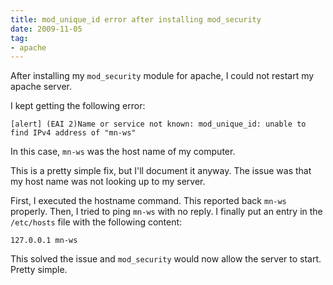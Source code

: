 ```yaml
---
title: mod_unique_id error after installing mod_security
date: 2009-11-05
tag:
- apache
---
```

After installing my `mod_security` module for apache, I could not restart my apache server.

<!--more-->

I kept getting the following error:

    [alert] (EAI 2)Name or service not known: mod_unique_id: unable to find IPv4 address of "mn-ws"

In this case, `mn-ws` was the host name of my computer.

This is a pretty simple fix, but I'll document it anyway.  The issue was that my host name was not looking up to my server.

First, I executed the hostname command.  This reported back `mn-ws` properly.  Then, I tried to ping `mn-ws` with no reply.  I finally put an entry in the `/etc/hosts` file with the following content:
    
    127.0.0.1 mn-ws

This solved the issue and `mod_security` would now allow the server to start.  Pretty simple.

